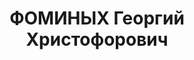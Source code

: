 ---
title: ФОМИНЫХ Георгий Христофорович
description: "Род. в 1904, Свердловская обл., Егоршинский р-н, с. Пьянково, русский.\
  \ Проживал: Свердловская обл., г. Ирбит. Городской склад \"Заготзерно\", заведующий.\
  \ \n  Арестован 12.09.1937. Приговор: 20.01.1938 – ВМН. Расстрелян 20.01.1938"
---